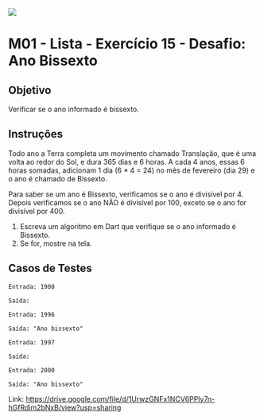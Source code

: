 ﻿![](https://i.imgur.com/xG74tOh.png)

# M01 - Lista - Exercício 15 - Desafio: Ano Bissexto

## Objetivo

Verificar se o ano informado é bissexto.

## Instruções

Todo ano a Terra completa um movimento chamado Translação, que é uma volta ao redor do Sol, e dura 365 dias e 6 horas. A cada 4 anos, essas 6 horas somadas, adicionam 1 dia (6 * 4 = 24) no mês de fevereiro (dia 29) e o ano é chamado de Bissexto.

Para saber se um ano é Bissexto, verificamos se o ano é divisível por 4. Depois verificamos se o ano NÃO é divisível por 100, exceto se o ano for divisível por 400.

1. Escreva um algoritmo em Dart que verifique se o ano informado é Bissexto.
2. Se for, mostre na tela.

## Casos de Testes

```
Entrada: 1900

Saída:
```

```
Entrada: 1996

Saída: "Ano bissexto"
```

```
Entrada: 1997

Saída:
```

```
Entrada: 2000

Saída: "Ano bissexto"
```

Link: https://drive.google.com/file/d/1UrwzGNFx1NCV6PPly7n-hGfRdim2bNxB/view?usp=sharing
